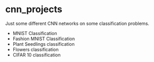 # cnn_projects

Just some different CNN networks on some classification problems. 
 - MNIST Classification
 - Fashion MNIST Classification
 - Plant Seedlings classification
 - Flowers classification
 - CIFAR 10 classification
